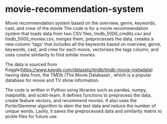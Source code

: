 # movie-recommendation-system
Movie recommendation system based on the overview, genre, keywords, cast, and crew of the movie
The code is for a movie recommendation system that loads data from two CSV files, tmdb_5000_credits.csv and tmdb_5000_movies.csv, merges them, preprocesses the data, creates a new column 'tags' that includes all the keywords based on overview, genre, keywords, cast, and crew for each movie, vectorizes the tags column, and uses cosine similarity to find similar movies.

The data is sourced from Kaggle(https://www.kaggle.com/datasets/tmdb/tmdb-movie-metadata) having data from, the TMDb (The Movie Database) , which is a popular database for movie and TV show information.

The code is written in Python using libraries such as pandas, numpy, matplotlib, and scikit-learn. It defines functions to preprocess the data, create feature vectors, and recommend movies. It also uses the PorterStemmer algorithm to stem the text data and reduce the number of unique words. Lastly, it saves the preprocessed data and similarity matrix to pickle files for future use.
